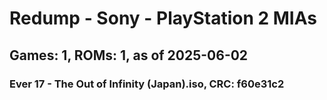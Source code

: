 # Redump - Sony - PlayStation 2 MIAs
## Games: 1, ROMs: 1, as of 2025-06-02

### Ever 17 - The Out of Infinity (Japan).iso, CRC: f60e31c2

